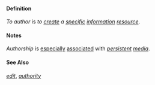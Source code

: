 #### Definition

*To author* is *to [create](https://github.com/gcassel/Modular-Organization-Terminology/blob/master/terms/create.md) a [specific](https://github.com/gcassel/Modular-Organization-Terminology/blob/master/terms/specific.md) [information](https://github.com/gcassel/Modular-Organization-Terminology/blob/master/terms/information.md) [resource](https://github.com/gcassel/Modular-Organization-Terminology/blob/master/terms/resource.md)*.
		
#### Notes

*Authorship* is [especially](https://github.com/gcassel/Modular-Organization-Terminology/blob/master/terms/specialize.md) [associated](https://github.com/gcassel/Modular-Organizing-Terminology/blob/master/terms/associate.md) with *[persistent](https://github.com/gcassel/Modular-Organization-Terminology/blob/master/terms/persistent.md) [media](https://github.com/gcassel/Modular-Organization-Terminology/blob/master/terms/media.md)*.  
		
#### See Also

*[edit](https://github.com/gcassel/Modular-Organization-Terminology/blob/master/terms/edit.md)*, *[authority](https://github.com/gcassel/Modular-Organization-Terminology/blob/master/terms/authority.md)*
